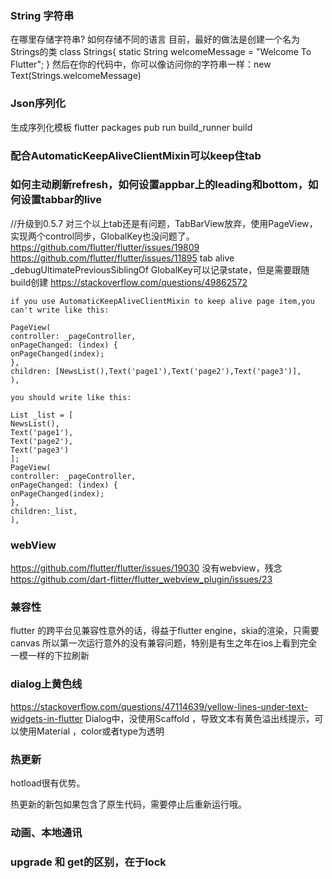 
### String 字符串

在哪里存储字符串? 如何存储不同的语言
目前，最好的做法是创建一个名为Strings的类
class Strings{
  static String welcomeMessage = "Welcome To Flutter";
}
然后在你的代码中，你可以像访问你的字符串一样：new Text(Strings.welcomeMessage)

### Json序列化

生成序列化模板
flutter packages pub run build_runner build

### 配合AutomaticKeepAliveClientMixin可以keep住tab

### 如何主动刷新refresh，如何设置appbar上的leading和bottom，如何设置tabbar的live

//升级到0.5.7 对三个以上tab还是有问题，TabBarView放弃，使用PageView，实现两个control同步，GlobalKey也没问题了。
https://github.com/flutter/flutter/issues/19809
https://github.com/flutter/flutter/issues/11895 tab alive
_debugUltimatePreviousSiblingOf
GlobalKey可以记录state，但是需要跟随build创建
https://stackoverflow.com/questions/49862572

```
if you use AutomaticKeepAliveClientMixin to keep alive page item,you can't write like this:

PageView(
controller: _pageController,
onPageChanged: (index) {
onPageChanged(index);
},
children: [NewsList(),Text('page1'),Text('page2'),Text('page3')],
),

you should write like this:

List _list = [
NewsList(),
Text('page1'),
Text('page2'),
Text('page3')
];
PageView(
controller: _pageController,
onPageChanged: (index) {
onPageChanged(index);
},
children:_list,
), 
```


### webView

https://github.com/flutter/flutter/issues/19030 没有webview，残念
https://github.com/dart-flitter/flutter_webview_plugin/issues/23


### 兼容性 

flutter 的跨平台见兼容性意外的话，得益于flutter engine，skia的渲染，只需要canvas
所以第一次运行意外的没有兼容问题，特别是有生之年在ios上看到完全一模一样的下拉刷新


### dialog上黄色线
https://stackoverflow.com/questions/47114639/yellow-lines-under-text-widgets-in-flutter
Dialog中，没使用Scaffold ，导致文本有黄色溢出线提示，可以使用Material ，color或者type为透明


### 热更新

hotload很有优势。

热更新的新包如果包含了原生代码，需要停止后重新运行哦。

### 动画、本地通讯

### upgrade 和 get的区别，在于lock